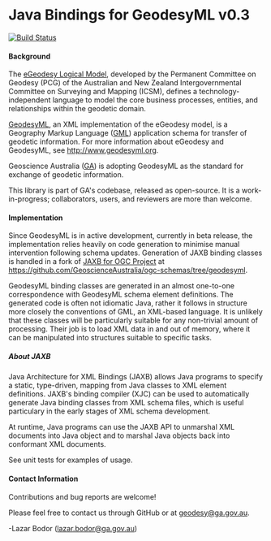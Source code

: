 # Java Bindings for GeodesyML v0.3

[![Build Status](https://travis-ci.org/GeoscienceAustralia/geodesyml-java-bindings.svg?branch=master)](https://travis-ci.org/GeoscienceAustralia/geodesyml-java-bindings)


#### Background

<!-- ##### eGeodesy-->

The [eGeodesy Logical Model](http://icsm.govspace.gov.au/egeodesy/), developed by the
Permanent Committee on Geodesy (PCG) of the Australian and New Zealand
Intergovernmental Committee on Surveying and Mapping (ICSM), defines a
technology-independent language to model the core business processes, entities,
and relationships within the geodetic domain.

<!-- ##### GeodesyML-->

[GeodesyML](http://github.com/GeoscienceAustralia/GeodesyML), an XML
implementation of the eGeodesy model, is a Geography Markup Language
([GML](http://www.opengeospatial.org/standards/gml))
application schema for transfer of geodetic information. For more information
about eGeodesy and GeodesyML, see http://www.geodesyml.org.

<!-- ##### Geoscience Australia-->

Geoscience Australia ([GA](http://www.ga.gov.au)) is adopting GeodesyML as the standard for
exchange of geodetic information.

This library is part of GA's codebase, released as open-source. It is a
work-in-progress; collaborators, users, and reviewers are more than welcome.

#### Implementation

Since GeodesyML is in active development, currently in beta release,
the implementation relies heavily on code generation to minimise manual
intervention following schema updates. Generation of JAXB binding classes is handled
in a fork of [JAXB for OGC Project](http://www.ogcnetwork.net/jaxb4ogc) at
https://github.com/GeoscienceAustralia/ogc-schemas/tree/geodesyml.

GeodesyML binding classes are generated in an almost one-to-one correspondence
with GeodesyML schema element definitions. The generated code is often not
idiomatic Java, rather it follows in structure more closely the conventions of
GML, an XML-based language. It is unlikely that these classes will be
particularly suitable for any non-trivial amount of processing. Their job is to
load XML data in and out of memory, where it can be manipulated into structures
suitable to specific tasks.

##### About JAXB
Java Architecture for XML Bindings (JAXB) allows Java programs to specify a
static, type-driven, mapping from Java classes to XML element definitions.
JAXB's binding compiler (XJC) can be used to automatically generate Java
binding classes from XML schema files, which is useful particulary in the early
stages of XML schema development.

At runtime, Java programs can use the JAXB API to unmarshal XML documents into Java object and to marshal
Java objects back into conformant XML documents.

See unit tests for examples of usage.

#### Contact Information

Contributions and bug reports are welcome!

Please feel free to contact us through GitHub or at geodesy@ga.gov.au.

-Lazar Bodor (lazar.bodor@ga.gov.au)





